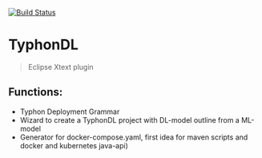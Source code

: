 [![Build Status](http://typhon.clmsuk.com:8081/buildStatus/icon?job=TyphonDL)](http://typhon.clmsuk.com:8081/job/TyphonDL/)

# TyphonDL
> Eclipse Xtext plugin

## Functions:
- Typhon Deployment Grammar
- Wizard to create a TyphonDL project with DL-model outline from a ML-model
- Generator for docker-compose.yaml, first idea for maven scripts and docker and kubernetes java-api)